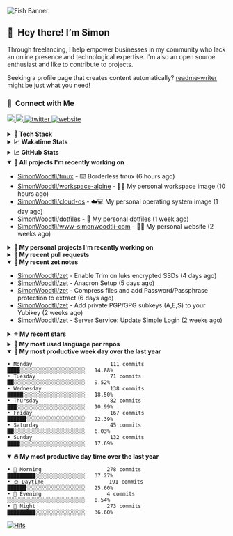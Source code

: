 ![Fish Banner](assets/fish.webp)

## 👋 &nbsp;Hey there! I’m Simon

Through freelancing, I help empower businesses in my community who lack
an online presence and technological expertise. I'm also an open source
enthusiast and like to contribute to projects.

Seeking a profile page that creates content automatically?
[readme-writer] might be just what you need!

### 🤝 &nbsp;Connect with Me

<div align="left">
<a href="https://linkedin.com/in/simonwoodtli" target="_blank">
<img src="https://img.shields.io/badge/linkedin-1E77B5?style=for-the-badge&logo=linkedin&logoColor=white alt=linkedin" />
</a>
<a href="https://github.com/simonwoodtli" target="_blank">
<img src="https://img.shields.io/badge/github-24292E?style=for-the-badge&logo=github&logoColor=white alt=github" />
</a>
<a href="https://twitter.com/simonwoodtlidev" target="_blank">
<img src="https://img.shields.io/badge/twitter-26a7de?style=for-the-badge&logo=twitter&logoColor=white" alt="twitter"/>
</a>
<a href="https://simonwoodtli.com" target="_blank">
<img src="https://img.shields.io/badge/website-E2925F?style=for-the-badge&logo=google-chrome&logoColor=white" alt="website"/>
</a>
</div>
<br/>


<details>
  <summary><b>🧰 Tech Stack</b></summary>
  <div align="center">
  <a href="https://skillicons.dev" target="_blank">
  <img src="https://skillicons.dev/icons?i=js,html,css,bash,python,go,postgresql,docker,vim,linux" alt="JavaScript, HTML, CSS, Bash, Python, Go, PostgreSQL, Docker, Vim,
  Linux">
  </a>
  </div>
</details>

<details>
  <summary><b>📈 Wakatime Stats</b></summary>
  <p align="center"><a href="https://wakatime.com/@SimonWoodtli">
  <img align="center" width="400" height="300" src="https://wakatime.com/share/@SimonWoodtli/7761bcef-e104-47d9-912a-dfd6bf08868b.svg" />
  </a>
  <a href="https://wakatime.com/@SimonWoodtli">
  <img align="center" width="400" height="300" src="https://wakatime.com/share/@SimonWoodtli/341953df-6a40-47b7-8220-ace4eabe0a17.svg" />
  </a></p>

  <h4><b>💬 I've been working with the following languages over the last 7 days</b></h4>

```
• Markdown                       8 hrs 27 mins                  ███████░░░░░░░░░░░░░░░░░░   29.22%
• Bash                           7 hrs                          ██████░░░░░░░░░░░░░░░░░░░   24.2%
• Text                           3 hrs 6 mins                   ███░░░░░░░░░░░░░░░░░░░░░░   10.75%
• Crontab                        3 hrs 4 mins                   ███░░░░░░░░░░░░░░░░░░░░░░   10.6%
• Other                          2 hrs 47 mins                  ██░░░░░░░░░░░░░░░░░░░░░░░   9.66%
• YAML                           1 hr 31 mins                   █░░░░░░░░░░░░░░░░░░░░░░░░   5.28%
• sh                             55 mins                        █░░░░░░░░░░░░░░░░░░░░░░░░   3.19%
• conf                           44 mins                        █░░░░░░░░░░░░░░░░░░░░░░░░   2.55%
• neomuttrc                      25 mins                        ░░░░░░░░░░░░░░░░░░░░░░░░░   1.47%
• JSON                           15 mins                        ░░░░░░░░░░░░░░░░░░░░░░░░░   0.87%
• Makefile                       10 mins                        ░░░░░░░░░░░░░░░░░░░░░░░░░   0.63%
• systemd                        6 mins                         ░░░░░░░░░░░░░░░░░░░░░░░░░   0.4%
• INI                            6 mins                         ░░░░░░░░░░░░░░░░░░░░░░░░░   0.39%
• muttrc                         6 mins                         ░░░░░░░░░░░░░░░░░░░░░░░░░   0.35%
• tar                            5 mins                         ░░░░░░░░░░░░░░░░░░░░░░░░░   0.29%
• Dockerfile                     3 mins                         ░░░░░░░░░░░░░░░░░░░░░░░░░   0.18%
```

  <h4>👷 I've been working on the following projects over the last 7 days</h4>

```
• Unknown Project                13 hrs 28 mins                 ████████████░░░░░░░░░░░░░   46.59%
• Private                        7 hrs 48 mins                  ███████░░░░░░░░░░░░░░░░░░   27%
• zet                            3 hrs 44 mins                  ███░░░░░░░░░░░░░░░░░░░░░░   12.94%
• workspace-alpine               1 hr 35 mins                   █░░░░░░░░░░░░░░░░░░░░░░░░   5.47%
• cloud-os                       1 hr 23 mins                   █░░░░░░░░░░░░░░░░░░░░░░░░   4.84%
• dotfiles                       54 mins                        █░░░░░░░░░░░░░░░░░░░░░░░░   3.15%
```

  <h4><b>🛠️ I've been working with the following editors over the last 7 days</b></h4>

```
• Vim                            28 hrs 55 mins                 █████████████████████████   100%
```

  <h4><b>💻 I've been working with the following operating systems over the last 7 days</b></h4>

```
• Linux                          28 hrs 55 mins                 █████████████████████████   100%
```

</details>

<details>
  <summary><b>📈 GitHub Stats</b></summary>
  <div align="center">
  <a href="https://github.com/anuraghazra/github-readme-stats"> 
  <img src="https://github-readme-stats.vercel.app/api?username=simonwoodtli&theme=onedark&show_icons=true&hide_rank=true&custom_title=Stats&count_private=true&hide_border=true&hide=issues&line_height=24&bg_color=0d1117" alt="Github Stats">
  <img src="https://github-readme-stats.vercel.app/api/top-langs/?username=simonwoodtli&layout=compact&theme=onedark&count_private=true&hide_border=true&bg_color=0d1117" alt="Top Langs">
  </a>
  </div>
</details>

<details open="">
  <summary><b>👷 All projects I'm recently working on</b></summary>

* [SimonWoodtli/tmux](https://github.com/SimonWoodtli/tmux) - ⌨️ Borderless tmux (6 hours ago)
* [SimonWoodtli/workspace-alpine](https://github.com/SimonWoodtli/workspace-alpine) - 🤖🐳 My personal workspace image (10 hours ago)
* [SimonWoodtli/cloud-os](https://github.com/SimonWoodtli/cloud-os) - ☁️💻 My personal operating system image (1 day ago)
* [SimonWoodtli/dotfiles](https://github.com/SimonWoodtli/dotfiles) - 🏡 My personal dotfiles (1 week ago)
* [SimonWoodtli/www-simonwoodtli-com](https://github.com/SimonWoodtli/www-simonwoodtli-com) - 👨‍💻 My personal website (2 weeks ago)

</details>
<details>
  <summary><b>🌱 My personal projects I'm recently working on</b></summary>

* [SimonWoodtli/tmux](https://github.com/SimonWoodtli/tmux) - ⌨️ Borderless tmux (6 hours ago)
* [SimonWoodtli/workspace-alpine](https://github.com/SimonWoodtli/workspace-alpine) - 🤖🐳 My personal workspace image (10 hours ago)
* [SimonWoodtli/cloud-os](https://github.com/SimonWoodtli/cloud-os) - ☁️💻 My personal operating system image (1 day ago)
* [SimonWoodtli/dotfiles](https://github.com/SimonWoodtli/dotfiles) - 🏡 My personal dotfiles (1 week ago)
* [SimonWoodtli/www-simonwoodtli-com](https://github.com/SimonWoodtli/www-simonwoodtli-com) - 👨‍💻 My personal website (2 weeks ago)

</details>
<details>
  <summary><b>🔨 My recent pull requests</b></summary>

* [feat: add wireguard-generate-keys script](https://github.com/SimonWoodtli/dotfiles-old/pull/14) on [SimonWoodtli/dotfiles-old](https://github.com/SimonWoodtli/dotfiles-old) (17 months ago)
* [feat: add video-to-gif script](https://github.com/SimonWoodtli/dotfiles-old/pull/13) on [SimonWoodtli/dotfiles-old](https://github.com/SimonWoodtli/dotfiles-old) (17 months ago)
* [feat: add spoof-mac-linux script](https://github.com/SimonWoodtli/dotfiles-old/pull/12) on [SimonWoodtli/dotfiles-old](https://github.com/SimonWoodtli/dotfiles-old) (17 months ago)
* [feat: add sp-tmux script](https://github.com/SimonWoodtli/dotfiles-old/pull/11) on [SimonWoodtli/dotfiles-old](https://github.com/SimonWoodtli/dotfiles-old) (17 months ago)
* [feat: add sp script](https://github.com/SimonWoodtli/dotfiles-old/pull/10) on [SimonWoodtli/dotfiles-old](https://github.com/SimonWoodtli/dotfiles-old) (17 months ago)

</details>
<details open="">
  <summary><b>📝 My recent zet notes</b></summary>

* [SimonWoodtli/zet](https://github.com/SimonWoodtli/zet/tree/87faac005c8e0178a7269bae60109ca9877cc229/20240220231311) - Enable Trim on luks encrypted SSDs (4 days ago)
* [SimonWoodtli/zet](https://github.com/SimonWoodtli/zet/tree/e070b876413072fe6c7c9630fa5c25e0cb915bdb/20240219142720) - Anacron Setup (5 days ago)
* [SimonWoodtli/zet](https://github.com/SimonWoodtli/zet/tree/353c4e49e2878c41cf0724b4c8d5af432cce6624/20240218140751) - Compress files and add Password/Passphrase protection to extract (6 days ago)
* [SimonWoodtli/zet](https://github.com/SimonWoodtli/zet/tree/2fdb7a1889f16dbed642b1af1f1a48b110c4dafc/20240205234225) - Add private PGP/GPG subkeys (A,E,S) to your Yubikey (2 weeks ago)
* [SimonWoodtli/zet](https://github.com/SimonWoodtli/zet/tree/1623456800f79cd0eca90f8ca0c56c1cf608fe5e/20240204194240) - Server Service: Update Simple Login (2 weeks ago)

</details>
<details>
  <summary><b>⭐ My recent stars</b></summary>

* [simple-login/app](https://github.com/simple-login/app) - The SimpleLogin back-end and web app (3 weeks ago)
* [progit/progit2](https://github.com/progit/progit2) - Pro Git 2nd Edition (1 month ago)
* [MichaIng/DietPi](https://github.com/MichaIng/DietPi) - Lightweight justice for your single-board computer! (1 month ago)
* [mumble-voip/mumble](https://github.com/mumble-voip/mumble) - Mumble is an open-source, low-latency, high quality voice chat software. (1 month ago)
* [bigskysoftware/htmx](https://github.com/bigskysoftware/htmx) - </> htmx - high power tools for HTML (3 months ago)

</details>
<details>
  <summary><b>💬 My most used language per repos</b></summary>

```
• Shell                          16 repos                       ███████████████████░░░░░░   76.19%
• JavaScript                     1 repo                         █░░░░░░░░░░░░░░░░░░░░░░░░   4.76%
• CSS                            2 repos                        ██░░░░░░░░░░░░░░░░░░░░░░░   9.52%
• Nix                            1 repo                         █░░░░░░░░░░░░░░░░░░░░░░░░   4.76%
• HTML                           1 repo                         █░░░░░░░░░░░░░░░░░░░░░░░░   4.76%
```

</details>
<details open="">
  <summary><b>📆 My most productive week day over the last year</b></summary>

```
• Monday                         111 commits                    ████░░░░░░░░░░░░░░░░░░░░░   14.88%
• Tuesday                        71 commits                     ██░░░░░░░░░░░░░░░░░░░░░░░   9.52%
• Wednesday                      138 commits                    █████░░░░░░░░░░░░░░░░░░░░   18.50%
• Thursday                       82 commits                     ███░░░░░░░░░░░░░░░░░░░░░░   10.99%
• Friday                         167 commits                    ██████░░░░░░░░░░░░░░░░░░░   22.39%
• Saturday                       45 commits                     ██░░░░░░░░░░░░░░░░░░░░░░░   6.03%
• Sunday                         132 commits                    ████░░░░░░░░░░░░░░░░░░░░░   17.69%
```

</details>
<details open="">
  <summary><b>🔥 My most productive day time over the last year</b></summary>

```
• 🌅 Morning                     278 commits                    █████████░░░░░░░░░░░░░░░░   37.27%
• 🌞 Daytime                     191 commits                    ██████░░░░░░░░░░░░░░░░░░░   25.60%
• 🌇 Evening                     4 commits                      ░░░░░░░░░░░░░░░░░░░░░░░░░   0.54%
• 🌃 Night                       273 commits                    █████████░░░░░░░░░░░░░░░░   36.60%
```

</details>

[![Hits](https://hits.seeyoufarm.com/api/count/incr/badge.svg?url=https%3A%2F%2Fgithub.com%2Fsimonwoodtli&count_bg=%23689D6A&title_bg=%23282828&icon=&icon_color=%23E7E7E7&title=views+%28today+%2F+total%29&edge_flat=false)](https://hits.seeyoufarm.com)

[readme-writer]: <https://github.com/SimonWoodtli/readme-writer>
